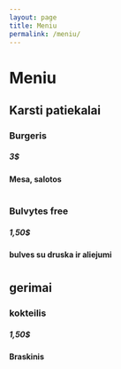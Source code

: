 ```yaml
---
layout: page
title: Meniu
permalink: /meniu/
---
```


# Meniu
## Karsti patiekalai
### Burgeris
##### 3$
#### Mesa, salotos
#
### Bulvytes free
##### 1,50$
#### bulves su druska ir aliejumi
#
## gerimai
### kokteilis
##### 1,50$
#### Braskinis
#
